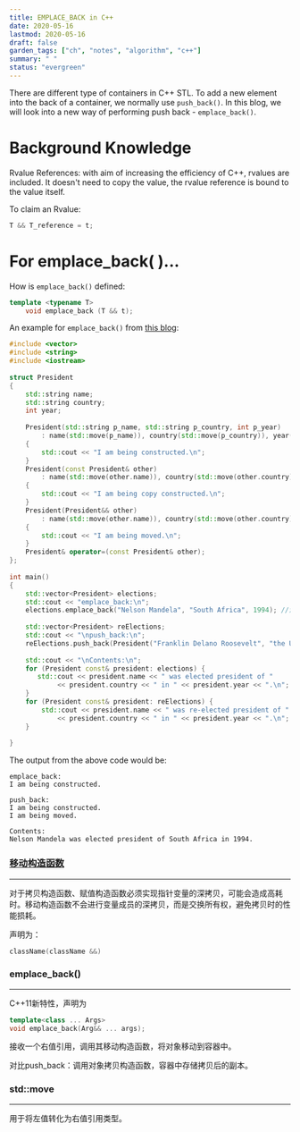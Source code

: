 ```yaml
---
title: EMPLACE_BACK in C++
date: 2020-05-16
lastmod: 2020-05-16
draft: false
garden_tags: ["ch", "notes", "algorithm", "c++"]
summary: " "
status: "evergreen"
---
```


There are different type of containers in C++ STL. To add a new element into the back of a container, we normally use `push_back()`. In this blog, we will look into a new way of performing push back - `emplace_back()`.

# Background Knowledge

Rvalue References: with aim of increasing the efficiency of C++, rvalues are included. It doesn't  need to copy the value, the rvalue reference is bound to the value itself.

To claim an Rvalue:

```C++
T && T_reference = t;
```

# For emplace_back( )...

How is `emplace_back()` defined:

```C++
template <typename T>
	void emplace_back (T && t);
```

An example for `emplace_back()` from [this blog](https://blog.csdn.net/xiaolewennofollow/article/details/52559364): 

```C++
#include <vector>  
#include <string>  
#include <iostream>  
 
struct President  
{  
    std::string name;  
    std::string country;  
    int year;  
 
    President(std::string p_name, std::string p_country, int p_year)  
        : name(std::move(p_name)), country(std::move(p_country)), year(p_year)  
    {  
        std::cout << "I am being constructed.\n";  
    }
    President(const President& other)
        : name(std::move(other.name)), country(std::move(other.country)), year(other.year)
    {
        std::cout << "I am being copy constructed.\n";
    }
    President(President&& other)  
        : name(std::move(other.name)), country(std::move(other.country)), year(other.year)  
    {  
        std::cout << "I am being moved.\n";  
    }  
    President& operator=(const President& other);  
};  
 
int main()  
{  
    std::vector<President> elections;  
    std::cout << "emplace_back:\n";  
    elections.emplace_back("Nelson Mandela", "South Africa", 1994); //没有类的创建  
 
    std::vector<President> reElections;  
    std::cout << "\npush_back:\n";  
    reElections.push_back(President("Franklin Delano Roosevelt", "the USA", 1936));  
 
    std::cout << "\nContents:\n";  
    for (President const& president: elections) {  
       std::cout << president.name << " was elected president of "  
            << president.country << " in " << president.year << ".\n";  
    }  
    for (President const& president: reElections) {  
        std::cout << president.name << " was re-elected president of "  
            << president.country << " in " << president.year << ".\n";  
    }
 
}
```

The output from the above code would be:

```
emplace_back:
I am being constructed.
 
push_back:
I am being constructed.
I am being moved.
 
Contents:
Nelson Mandela was elected president of South Africa in 1994.
```

### [移动构造函数](https://blog.csdn.net/carbon06/article/details/81222759?utm_medium=distribute.pc_relevant.none-task-blog-BlogCommendFromMachineLearnPai2-7.channel_param&depth_1-utm_source=distribute.pc_relevant.none-task-blog-BlogCommendFromMachineLearnPai2-7.channel_param)

---

对于拷贝构造函数、赋值构造函数必须实现指针变量的深拷贝，可能会造成高耗时。移动构造函数不会进行变量成员的深拷贝，而是交换所有权，避免拷贝时的性能损耗。

声明为：

```c++
className(className &&)
```

### emplace_back()

---

C++11新特性，声明为

```c++
template<class ... Args>
void emplace_back(Arg&& ... args);
```

接收一个右值引用，调用其移动构造函数，将对象移动到容器中。

对比push_back：调用对象拷贝构造函数，容器中存储拷贝后的副本。

### std::move

---

用于将左值转化为右值引用类型。

